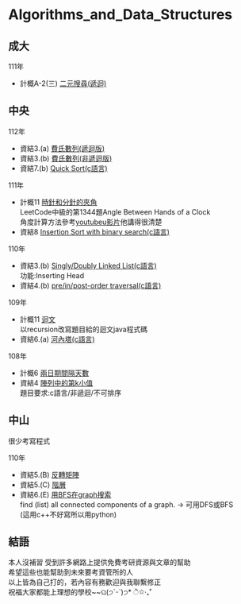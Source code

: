 # Algorithms_and_Data_Structures

## 成大
111年 
  -  計概A-2(三) [二元搜尋(遞迴)](./NCKU/111/binary_search_recursive.cpp)  

## 中央
112年
  -  資結3.(a) [費氏數列(遞迴版)](./NCU/112/fibonacci_recursive.cpp)
  -  資結3.(b) [費氏數列(非遞迴版)](./NCU/112/fibonacci_nonrecursive.cpp)
  -  資結7.(b) [Quick Sort(c語言)](./NCU/112/Quick_Sort.c)  

111年  
  -  計概11 [時針和分針的夾角](./NCU/111/Angle_Between_Hands_of_Clock.java)  
     LeetCode中級的第1344題Angle Between Hands of a Clock  
     角度計算方法參考[youtubeu影片](https://www.youtube.com/watch?v=zBCsKSFRRYY&ab_channel=CrackingFAANG)他講得很清楚    
  -  資結8 [Insertion Sort with binary search(c語言)](./NCU/111/Insertion_Sort_with_binary_search.c)

110年
  -  資結3.(b) [Singly/Doubly Linked List(c語言)](./NCU/110/Insert_Head_Linked_List.c)  
     功能:Inserting Head
  -  資結4.(b) [pre/in/post-order traversal(c語言)](./NCU/110/traversal.c)    

109年
  -  計概11 [迴文](./NCU/109/Palindrome.java)  
     以recursion改寫題目給的迴文java程式碼
  -  資結6.(a) [河內塔(c語言)](./NCU/109/hanoi.c)
  
108年  
  -  計概6 [兩日期間隔天數](./NCU/108/DateCalculator.java)
  -  資結4 [陣列中的第k小值](./NCU/108/the_kth_smallest_in_array.c)  
     題目要求:c語言/非遞迴/不可排序  
     
## 中山
很少考寫程式

110年
  -  資結5.(B) [反轉矩陣](./NSYSU/110/reverseArray.cpp)
  -  資結5.(C) [階層](./NSYSU/110/factorial.cpp)
  -  資結6.(E) [用BFS在graph搜索](./NSYSU/110/bfs_graph.py)  
     find (list) all connected components of a graph. -> 可用DFS或BFS  
     (這用c++不好寫所以用python) 

## 結語
本人沒補習 受到許多網路上提供免費考研資源與文章的幫助  
希望這些也能幫助到未來要考資管所的人  
以上皆為自己打的，若內容有務歡迎與我聯繫修正  
祝福大家都能上理想的學校~~ଘ(੭ˊᵕˋ)੭* ੈ✩‧₊˚
